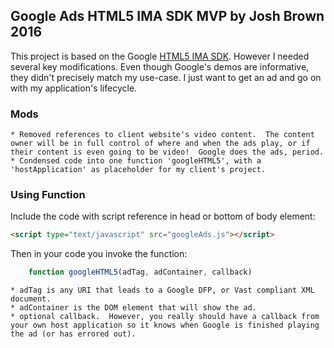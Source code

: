 Google Ads HTML5 IMA SDK MVP by Josh Brown 2016
----------------------------------------------------

This project is based on the Google [HTML5 IMA SDK](https://developers.google.com/interactive-media-ads/docs/sdks/html5/v3/).  However I needed several key modifications.  Even though Google's demos are informative, they didn't precisely match my use-case.  I just want to get an ad and go on with my application's lifecycle.

### Mods
    * Removed references to client website's video content.  The content owner will be in full control of where and when the ads play, or if their content is even going to be video!  Google does the ads, period.
    * Condensed code into one function 'googleHTML5', with a 'hostApplication' as placeholder for my client's project.

### Using Function
Include the code with script reference in head or bottom of body element:
```html
<script type="text/javascript" src="googleAds.js"></script>
```
Then in your code you invoke the function:
```javascript
    function googleHTML5(adTag, adContainer, callback)
```
    * adTag is any URI that leads to a Google DFP, or Vast compliant XML document.
    * adContainer is the DOM element that will show the ad.
    * optional callback.  However, you really should have a callback from your own host application so it knows when Google is finished playing the ad (or has errored out).